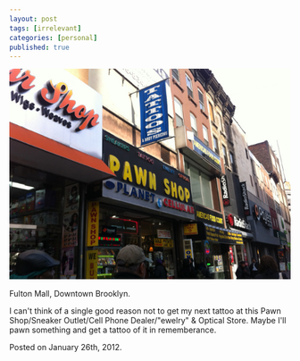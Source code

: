 ```yaml
---
layout: post
tags: [irrelevant]
categories: [personal]
published: true
---
```


<aside>
<img src="/assets/pawn-tattoo.jpg">
<p>Fulton Mall, Downtown Brooklyn.</p>
</aside>

I can't think of a single good reason not to get my next tattoo at this Pawn
Shop/Sneaker Outlet/Cell Phone Dealer/"ewelry" & Optical Store. Maybe I'll
pawn something and get a tattoo of it in rememberance.

<footer>
Posted on January 26th, 2012.
</footer>
